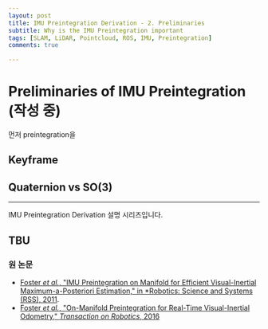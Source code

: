 ```yaml
---
layout: post
title: IMU Preintegration Derivation - 2. Preliminaries
subtitle: Why is the IMU Preintegration important
tags: [SLAM, LiDAR, Pointcloud, ROS, IMU, Preintegration]
comments: true

---
```


# Preliminaries of IMU Preintegration (작성 중)

먼저 preintegration을 



## Keyframe 

## Quaternion vs SO(3)





---

IMU Preintegration Derivation 설명 시리즈입니다.

TBU
---


### 원 논문

* [Foster *et al.*, "IMU Preintegration on Manifold for Efficient
Visual-Inertial Maximum-a-Posteriori Estimation," in *Robotics: Science and Systems (RSS), 2011](http://www.roboticsproceedings.org/rss11/p06.pdf).
* [Foster *et al.*, "On-Manifold Preintegration for Real-Time
Visual-Inertial Odometry," *Transaction on Robotics*, 2016](https://rpg.ifi.uzh.ch/docs/TRO16_forster.pdf)